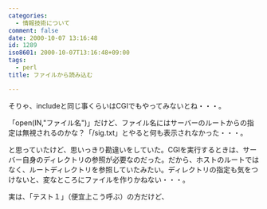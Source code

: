 ```yaml
---
categories:
  - 情報技術について
comment: false
date: 2000-10-07 13:16:48
id: 1289
iso8601: 2000-10-07T13:16:48+09:00
tags:
  - perl
title: ファイルから読み込む

---
```


<div class="entry-body">
                                 <p>そりゃ、includeと同じ事くらいはCGIでもやってみないとね・・・。 </p>

<p>「open(IN,"ファイル名")」だけど、ファイル名にはサーバーのルートからの指定は無視されるのかな？「/sig.txt」とやると何も表示されなかった・・・。 </p>

<p>と思っていたけど、思いっきり勘違いをしていた。CGIを実行するときは、サーバー自身のディレクトリの参照が必要なのだった。だから、ホストのルートではなく、ルートディレクトリを参照していたみたい。ディレクトリの指定も気をつけないと、変なところにファイルを作りかねない・・・。 </p>

<p>実は、「テスト１」（便宜上こう呼ぶ）の方だけど、<title>タグの方の変数が訂正してなかった。よく考えてみると、タイトルバーにはURLが表示されていたような気がする。サブルーチンでの引数の扱い方も気をつけよう。 </p>

<p>ちなみに、エディタは「Perl Editor」を使っている。プログラミング用のエディタみたいで、サブルーチンや変数の一覧が表示されて、使用されている場所へジャンプする事もできる。エディタとしては少し能力不足だけど、他の人が作ったプログラムを見るのにはとても便利だ。ホイールも認識するのが気に入ってる。意外といいエディタだと思っても、ホイールに対応してないのが多いから、この手のソフトはバージョンアップに期待したい。作者のページは「川千原千」です。 </p>

<p>・・・時は過ぎ・・・ </p>

<p>「Perl Editor」も結構便利になってきた。漢字コードや改行の種類を気にしないで編集できるのが特にいい感じ。</p>
                              
                                 <p>ソースコード</p>

```default
#!/usr/bin/perl

@styles=("../../ipp.css","../test.css");

{
    &amp;printHeader("テスト２");

    print "「sig.txt」を読み込みます。n";
    print "<div class=test>";
    open(IN,"../../sig.txt");
    @sig1=<IN>;
    foreach $line(@sig1){
        print $line;
    }
    close(IN);
    print "</div>";

    &amp;printFooter;

    exit;
}

sub printHeader{
    print "Content-type: text/htmlnn";
    print "<html lang=ja><head><title>$_[0]</title>n";
    foreach $st (@styles){
        print "<link rel="stylesheet" type="text/css" href="$st">n";
    }
    print "</head><body>n";
    print "<div class=head>n";
    print "<h1>$_[0]</h1><hr>n";
    print "<a href="../../../index.htm">Home</a> / <a href="../../">Perl</a> / <a href="../">TestCGI Index</a>n";
    print "<hr></div>n";
}

sub printFooter{
    print "<div class=foot>n";
    print "<hr>n";
    print "<a href="../../../index.htm">Home</a> / <a href="../../">Perl</a> / <a href="../">TestCGI Index</a>n";
    print "<hr>n";
    open(IN,"../../sig.txt");
    while ($sig=<IN>){print $sig;}
    close(IN);
    print "</div>n";
    print "</body></html>n";
}
```
                              </div>
    	
